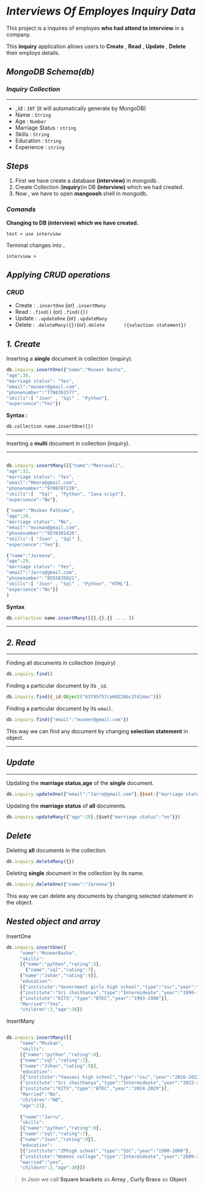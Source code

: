 # *Interviews Of Employes Inquiry Data*

This project is a inquires of employes **who had attend to interview** in a company.

This **inquiry** application allows users to **Create** , **Read** , **Update** , **Delete** their employs details.

## *MongoDB Schema(db)*

### *Inquiry Collection*
***
- _id : `INT` (it will automatically generate by MongoDB)
- Name            : `String`
- Age             :  `Number`
- Marriage Status : `string`
- Skills          : `String`
- Education       : `String`
- Experience      : `string`

## *Steps*
1. First we have create a database **(interview)** in mongodb .
2. Create Collection (**inquiry**)in DB **(interview)** which we had created.
3. Now , we have to open **mangoosh** shell 
in mongodb.


### *Comands*

**Changing to DB **(interview)** which we have created.**

```
test > use interview
```
Terminal changes into ,

```
interview >
```

## *Applying CRUD operations*

### *CRUD*

- Create : `.insertOne` (or) `.insertMany`
- Read  : `.find()` (or) `.find({})`
- Update : `.updateOne` (or) `.updateMany`
- Delete : `.deleteMany({})`(or)`.delete       ({selection statement})`


## *1. Create*

Inserting a **single** document in collection (inquiry).
```js
db.inquiry.insertOne({"name":"Muneer Basha",
"age":38,
"marriage status": "Yes",
"email":"muneer@gmail.com",
"phonenumber":"7780301577",
"skills":[ "Json" , "Sql" , "Python"],
"experience":"Yes"})
```
**Syntax :**

```
db.collection name.insertOne({})
```
***
Inserting a **multi** document in collection (inquiry).
***

```js

db.inquiry.insertMany([{"name":"Meeravali",
"age":32,
"marriage status": "Yes",
"email":"Meera@gmail.com",
"phonenumber":"9700787228",
"skills":[  "Sql" , "Python", "Java sript"],
"experience":"No"},

{"name":"Muskan Fathima",
"age":20,
"marriage status": "No",
"email":"muskan@gmail.com",
"phonenumber":"9570301426",
"skills":[ "Json" , "Sql" ],
"experience":"Yes"},

{"name":"Jareena",
"age":29,
"marriage status": "Yes",
"email":"Jarru@gmail.com",
"phonenumber":"8555835021",
"skills":[ "Json" , "Sql" , "Python", "HTML"],
"experience":"No"}]
)

```
**Syntax**

```js
db.collection name.insertMany([{},{},{} .... ])
```
***
## *2. Read*
***

Finding all documents in collection (inquiry)

```js
db.inquiry.find()
```

Finding a particular document by its `_id`.

```js
db.inquiry.find({_id:Object("63f85f57ca60226bc3fd14ec")})
```

Finding a particular document by its `email`.


```js
db.inquiry.find({"email":"muneer@gmail.com"})
```

This way we can find any document by changing **selection statement** in object.
***
## *Update*
***
Updating the **marriage status**,**age** of the **single** document.

```js
db.inquiry.updateOne({"email":"Jarru@gmail.com"},{$set:{"marriage status":"no","age":"28"}})
```
Updating the **marriage status** of **all** documents.

```js
db.inquiry.updateMany({"age":18},{$set{"marriage status":"no"}})
```

## *Delete*

Deleting **all** documents in the collection.

```js
db.inquiry.deleteMany({})
```

Deleting **single** document in the collection by its name.

```js
db.inquiry.deleteOne({"name":"Jareena"})
```

This way we can delete any documents by changing selected statement in the object.

## *Nested object and array*
InsertOne
```js
db.inquiry.insertOne({
     "name":"MuneerBasha",
     "skills":
     [{"name":"python","rating":5},
       {"name":"sql","rating":7},
     {"name":"Jshon","rating":9}],
     "education":
     [{"institute":"Government girls high school","type":"ssc","year":"1986-1990"},
     {"institute":"Sri chaithanya","type":"Intermideate","year":"1990-1993"},
     {"institute":"KITS","type":"BTEC","year":"1993-1998"}],
     "Married":"Yes",
     "children":3,"age":38})
```
InsertMany
```js

db.inquiry.insertMany([{
     "name":"Muskan",
     "skills":
     [{"name":"python","rating":6},
     {"name":"sql","rating":7},
     {"name":"Jshon","rating":9}],
     "education":
     [{"institute":"Vaasavi high school","type":"ssc","year":"2016-2022"},
     {"institute":"Sri chaithanya","type":"Intermideate","year":"2022-2024"},
     {"institute":"KITS","type":"BTEC","year":"2024-2029"}],
     "Married":"No",
     "children":"NO",
     "age":21},
     
     {"name":"Jarru",
     "skills":
     [{"name":"python","rating":6},
     {"name":"sql","rating":7},
     {"name":"Json","rating":9}],
     "education":
     [{"institute":"ZPhigh school","type":"SSC","year":"1990-2000"},
     {"institute":"Womens college","type":"Intermideate","year":"2000-2013"}],
     "married":"yes",
     "childern":2,"age":30}])
```

>In Json we call **Square brackets** as **Array** , **Curly Brace** as **Object**.

    




